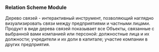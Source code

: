 ### Relation Scheme Module

Дерево связей - интерактивный инструмент, позволяющий наглядно визуализировать связи между предприятиями и частными лицами. Продукт в виде дерева связей показывает все Объекты, связанные с выбранной вами компанией или персоной: должностные лица и их должности; учредители и их доли в капитале; участие компании в других предприятия.

